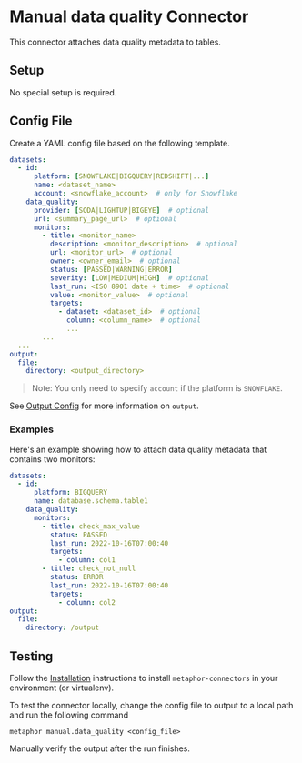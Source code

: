 # Manual data quality Connector

This connector attaches data quality metadata to tables.

## Setup

No special setup is required.

## Config File

Create a YAML config file based on the following template.

```yaml
datasets:
  - id:
      platform: [SNOWFLAKE|BIGQUERY|REDSHIFT|...]
      name: <dataset_name>
      account: <snowflake_account>  # only for Snowflake
    data_quality:
      provider: [SODA|LIGHTUP|BIGEYE]  # optional
      url: <summary_page_url>  # optional
      monitors:
        - title: <monitor_name>
          description: <monitor_description>  # optional
          url: <monitor_url>  # optional
          owner: <owner_email>  # optional
          status: [PASSED|WARNING|ERROR]
          severity: [LOW|MEDIUM|HIGH]  # optional
          last_run: <ISO 8901 date + time>  # optional
          value: <monitor_value>  # optional
          targets:
            - dataset: <dataset_id>  # optional
              column: <column_name>  # optional
              ...
        ...
  ...
output:
  file:
    directory: <output_directory>
```

> Note: You only need to specify `account` if the platform is `SNOWFLAKE`.

See [Output Config](../../common/docs/output.md) for more information on `output`.

### Examples

Here's an example showing how to attach data quality metadata that contains two monitors:

```yaml
datasets:
  - id:
      platform: BIGQUERY
      name: database.schema.table1
    data_quality:
      monitors:
        - title: check_max_value
          status: PASSED
          last_run: 2022-10-16T07:00:40
          targets:
            - column: col1 
        - title: check_not_null
          status: ERROR
          last_run: 2022-10-16T07:00:40
          targets:
            - column: col2
output:
  file:
    directory: /output
```

## Testing

Follow the [Installation](../../README.md) instructions to install `metaphor-connectors` in your environment (or virtualenv).

To test the connector locally, change the config file to output to a local path and run the following command

```shell
metaphor manual.data_quality <config_file>
```

Manually verify the output after the run finishes.
